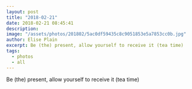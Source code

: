 ```yaml
---
layout: post
title: "2018-02-21"
date: 2018-02-21 08:45:41
description: 
image: "/assets/photos/201802/5ac0df59435c8c9051853e5a7853cc0b.jpg"
author: Elise Plain
excerpt: Be (the) present, allow yourself to receive it (tea time)
tags: 
  - photos
  - all
---
```


Be (the) present, allow yourself to receive it (tea time)
<p></p>
